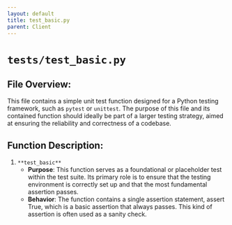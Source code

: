 ```yaml
---
layout: default
title: test_basic.py
parent: Client
---
```


# `tests/test_basic.py`

## File Overview:

This file contains a simple unit test function designed for a Python testing framework, such as `pytest` or `unittest`. The purpose of this file and its contained function should ideally be part of a larger testing strategy, aimed at ensuring the reliability and correctness of a codebase.

## Function Description:

1. `**test_basic**`
    - **Purpose**: This function serves as a foundational or placeholder test within the test suite. Its primary role is to ensure that the testing environment is correctly set up and that the most fundamental assertion passes.
    - **Behavior**: The function contains a single assertion statement, assert True, which is a basic assertion that always passes. This kind of assertion is often used as a sanity check.

